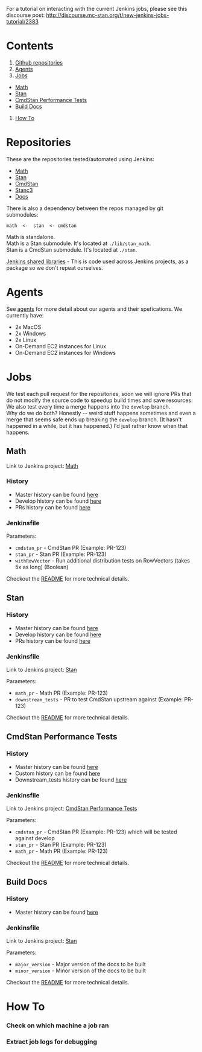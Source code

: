 For a tutorial on interacting with the current Jenkins jobs, please see this discourse post:
http://discourse.mc-stan.org/t/new-jenkins-jobs-tutorial/2383

# Contents

1. [Github repositories](#repositories)
2. [Agents](#agents)
3. [Jobs](#jobs)
- [Math](#math)
- [Stan](#stan)
- [CmdStan Performance Tests](#cmdstan-performance-tests)
- [Build Docs](#build-docs)
1. [How To](#how-to)

# Repositories

These are the repositories tested/automated using Jenkins:

- [Math](https://github.com/stan-dev/math)
- [Stan](https://github.com/stan-dev/stan)
- [CmdStan](https://github.com/stan-dev/cmdstan)
- [Stanc3](https://github.com/stan-dev/stanc3)
- [Docs](https://github.com/stan-dev/docs)

There is also a dependency between the repos managed by git submodules:
```
math  <-  stan  <- cmdstan
```

Math is standalone.  
Math is a Stan submodule. It's located at `./lib/stan_math`.  
Stan is a CmdStan submodule. It's located at `./stan`.  
  
[Jenkins shared libraries](https://github.com/stan-dev/jenkins-shared-libraries) - This is code used across Jenkins projects, as a package so we don't repeat ourselves.

# Agents

See [agents](agents.md) for more detail about our agents and their spefications. We currently have:
 - 2x MacOS 
 - 2x Windows
 - 2x Linux
 - On-Demand EC2 instances for Linux
 - On-Demand EC2 instances for Windows
        
# Jobs

We test each pull request for the repositories, soon we will ignore PRs that do not modify the source code to speedup build times and save resources.
We also test every time a merge happens into the `develop` branch.   
Why do we do both? Honestly -- weird stuff happens sometimes and even a merge that seems safe ends up breaking the `develop` branch. (It hasn't happened in a while, but it has happened.) I'd just rather know when that happens.  

## Math

Link to Jenkins project: [Math](https://jenkins.mc-stan.org/job/Math%20Pipeline)

### History

- Master history can be found [here](https://jenkins.mc-stan.org/job/Math%20Pipeline/job/master/)
- Develop history can be found [here](https://jenkins.mc-stan.org/job/Math%20Pipeline/job/develop/)
- PRs history can be found [here](https://jenkins.mc-stan.org/job/Math%20Pipeline/view/change-requests/)

### Jenkinsfile

Parameters:  

- `cmdstan_pr` - CmdStan PR (Example: PR-123)
- `stan_pr` - Stan PR (Example: PR-123)
- `withRowVector` - Run additional distribution tests on RowVectors (takes 5x as long) (Boolean)

Checkout the [README](jobs/math.md) for more technical details.

## Stan

### History

- Master history can be found [here](https://jenkins.mc-stan.org/job/Stan/job/master/)
- Develop history can be found [here](https://jenkins.mc-stan.org/job/Stan/job/develop/)
- PRs history can be found [here](https://jenkins.mc-stan.org/job/Stan/view/change-requests/)

### Jenkinsfile

Link to Jenkins project: [Stan](https://jenkins.mc-stan.org/job/Stan)

Parameters:  

- `math_pr` - Math PR (Example: PR-123)
- `downstream_tests` - PR to test CmdStan upstream against (Example: PR-123)

Checkout the [README](jobs/stan.md) for more technical details.

## CmdStan Performance Tests

### History

- Master history can be found [here](https://jenkins.mc-stan.org/job/CmdStan%20Performance%20Tests/job/master/)
- Custom history can be found [here](https://jenkins.mc-stan.org/job/CmdStan%20Performance%20Tests/job/Custom/)
- Downstream_tests history can be found [here](https://jenkins.mc-stan.org/job/CmdStan%20Performance%20Tests/job/downstream_tests/)

### Jenkinsfile

Link to Jenkins project: [CmdStan Performance Tests](https://jenkins.mc-stan.org/job/CmdStan%20Performance%20Tests)

Parameters:  

- `cmdstan_pr` - CmdStan PR (Example: PR-123) which will be tested against develop
- `stan_pr` - Stan PR (Example: PR-123)
- `math_pr` - Math PR (Example: PR-123)

Checkout the [README](jobs/cmdstan-performance-tests.md) for more technical details.

## Build Docs

### History

- Master history can be found [here](https://jenkins.mc-stan.org/job/BuildDocs/job/master/)

### Jenkinsfile

Link to Jenkins project: [Stan](https://jenkins.mc-stan.org/job/BuildDocs)

Parameters:  

- `major_version` - Major version of the docs to be built
- `minor_version` - Minor version of the docs to be built

Checkout the [README](jobs/build-docs.md) for more technical details.

# How To

### Check on which machine a job ran

### Extract job logs for debugging